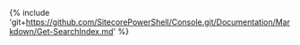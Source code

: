 {% include 'git+https://github.com/SitecorePowerShell/Console.git/Documentation/Markdown/Get-SearchIndex.md' %}
